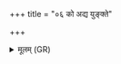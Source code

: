 +++
title = "०६ को अद्य युङ्क्ते"

+++
<details><summary>मूलम् (GR)</summary>

को अद्य युङ्क्ते धुरि गा ऋतस्य  
शिमीवतो भामिनो दुर्हणायून् ।  
आसन्निषून् हृतस्वसो मयोभून्  
य एषां भृत्याम् ऋणधत् स जीवात् ॥
</details>